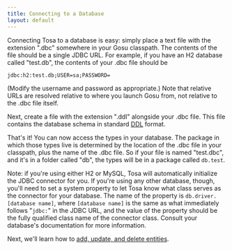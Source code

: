 ```yaml
---
title: Connecting to a Database
layout: default
---
```


Connecting Tosa to a database is easy: simply place a text file with the
extension ".dbc" somewhere in your Gosu classpath. The contents of the file
should be a single JDBC URL. For example, if you have an H2 database called
"test.db", the contents of your .dbc file should be

`jdbc:h2:test.db;USER=sa;PASSWORD=`

(Modify the username and password as appropriate.) Note that relative URLs are
resolved relative to where you launch Gosu from, not relative to the .dbc file
itself.

Next, create a file with the extension ".ddl" alongside your .dbc file.  This file
contains the database schema in standard [DDL][1] format.

That's it! You can now access the types in your
database. The package in which those types live is determined by the location
of the .dbc file in your classpath, plus the name of the .dbc file. So if your
file is named "test.dbc", and it's in a folder called "db", the types will be
in a package called `db.test`.

Note: if you're using either H2 or MySQL, Tosa will automatically
initialize the JDBC connector for you. If you're using any other database,
though, you'll need to set a system property to let Tosa know what class
serves as the connector for your database. The name of the property is
`db.driver.[database name]`, where `[database name]` is the same as what
immediately follows "`jdbc:`" in the JDBC URL, and the value of the property
should be the fully qualified class name of the connector class. Consult your
database's documentation for more information.

Next, we'll learn how to [add, update, and delete entities](Adding,-Updating,-and-Deleting.html).

  [1]: http://en.wikipedia.org/wiki/Data_Definition_Language
